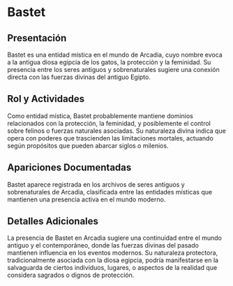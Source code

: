 # Bastet

## Presentación
Bastet es una entidad mística en el mundo de Arcadia, cuyo nombre evoca a la antigua diosa egipcia de los gatos, la protección y la feminidad. Su presencia entre los seres antiguos y sobrenaturales sugiere una conexión directa con las fuerzas divinas del antiguo Egipto.

## Rol y Actividades
Como entidad mística, Bastet probablemente mantiene dominios relacionados con la protección, la feminidad, y posiblemente el control sobre felinos o fuerzas naturales asociadas. Su naturaleza divina indica que opera con poderes que trascienden las limitaciones mortales, actuando según propósitos que pueden abarcar siglos o milenios.

## Apariciones Documentadas
Bastet aparece registrada en los archivos de seres antiguos y sobrenaturales de Arcadia, clasificada entre las entidades místicas que mantienen una presencia activa en el mundo moderno.

## Detalles Adicionales
La presencia de Bastet en Arcadia sugiere una continuidad entre el mundo antiguo y el contemporáneo, donde las fuerzas divinas del pasado mantienen influencia en los eventos modernos. Su naturaleza protectora, tradicionalmente asociada con la diosa egipcia, podría manifestarse en la salvaguarda de ciertos individuos, lugares, o aspectos de la realidad que considera sagrados o dignos de protección.